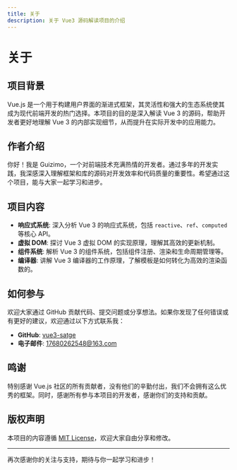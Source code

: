 ```yaml
---
title: 关于
description: 关于 Vue3 源码解读项目的介绍
---
```


# 关于

## 项目背景

Vue.js 是一个用于构建用户界面的渐进式框架，其灵活性和强大的生态系统使其成为现代前端开发的热门选择。本项目的目的是深入解读 Vue 3 的源码，帮助开发者更好地理解 Vue 3 的内部实现细节，从而提升在实际开发中的应用能力。

## 作者介绍

你好！我是 Guizimo，一个对前端技术充满热情的开发者。通过多年的开发实践，我深感深入理解框架和库的源码对开发效率和代码质量的重要性。希望通过这个项目，能与大家一起学习和进步。

## 项目内容

- **响应式系统**: 深入分析 Vue 3 的响应式系统，包括 `reactive`、`ref`、`computed` 等核心 API。
- **虚拟 DOM**: 探讨 Vue 3 虚拟 DOM 的实现原理，理解其高效的更新机制。
- **组件系统**: 解析 Vue 3 的组件系统，包括组件注册、渲染和生命周期管理等。
- **编译器**: 讲解 Vue 3 编译器的工作原理，了解模板是如何转化为高效的渲染函数的。

## 如何参与

欢迎大家通过 GitHub 贡献代码、提交问题或分享想法。如果你发现了任何错误或有更好的建议，欢迎通过以下方式联系我：

- **GitHub**: [vue3-satge](https://github.com/guizimo/vue3-satge)
- **电子邮件**: [17680262548@163.com](mailto:17680262548@163.com)

## 鸣谢

特别感谢 Vue.js 社区的所有贡献者，没有他们的辛勤付出，我们不会拥有这么优秀的框架。同时，感谢所有参与本项目的开发者，感谢你们的支持和贡献。

## 版权声明

本项目的内容遵循 [MIT License](https://opensource.org/licenses/MIT)，欢迎大家自由分享和修改。

---

再次感谢你的关注与支持，期待与你一起学习和进步！
